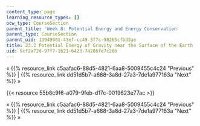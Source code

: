 ```yaml
---
content_type: page
learning_resource_types: []
ocw_type: CourseSection
parent_title: 'Week 8: Potential Energy and Energy Conservation'
parent_type: CourseSection
parent_uid: 13949981-43ef-cc49-3f7c-98265cfbd3ae
title: 23.2 Potential Energy of Gravity near the Surface of the Earth
uid: 9cf2a72d-97f7-1b21-6423-74286fe7c20b
---
```


« {{% resource_link c5aafac6-88d5-4821-6aa8-5009455c4c24 "Previous" %}} | {{% resource_link dd51d5b7-a688-3a8d-27a3-7de1a977163a "Next" %}} »

{{< resource 55b8c9f6-a079-9feb-d17c-0019623e77ac >}}

« {{% resource_link c5aafac6-88d5-4821-6aa8-5009455c4c24 "Previous" %}} | {{% resource_link dd51d5b7-a688-3a8d-27a3-7de1a977163a "Next" %}} »